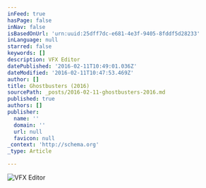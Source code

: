 ```yaml
---
inFeed: true
hasPage: false
inNav: false
isBasedOnUrl: 'urn:uuid:25dff7dc-e681-4e3f-9405-8fddf5d28233'
inLanguage: null
starred: false
keywords: []
description: VFX Editor
datePublished: '2016-02-11T10:49:01.036Z'
dateModified: '2016-02-11T10:47:53.469Z'
author: []
title: Ghostbusters (2016)
sourcePath: _posts/2016-02-11-ghostbusters-2016.md
published: true
authors: []
publisher:
  name: ''
  domain: ''
  url: null
  favicon: null
_context: 'http://schema.org'
_type: Article

---
```

![VFX Editor](https://the-grid-user-content.s3-us-west-2.amazonaws.com/3a35f483-b64a-439e-b1eb-5d7b591a7cae.jpg)